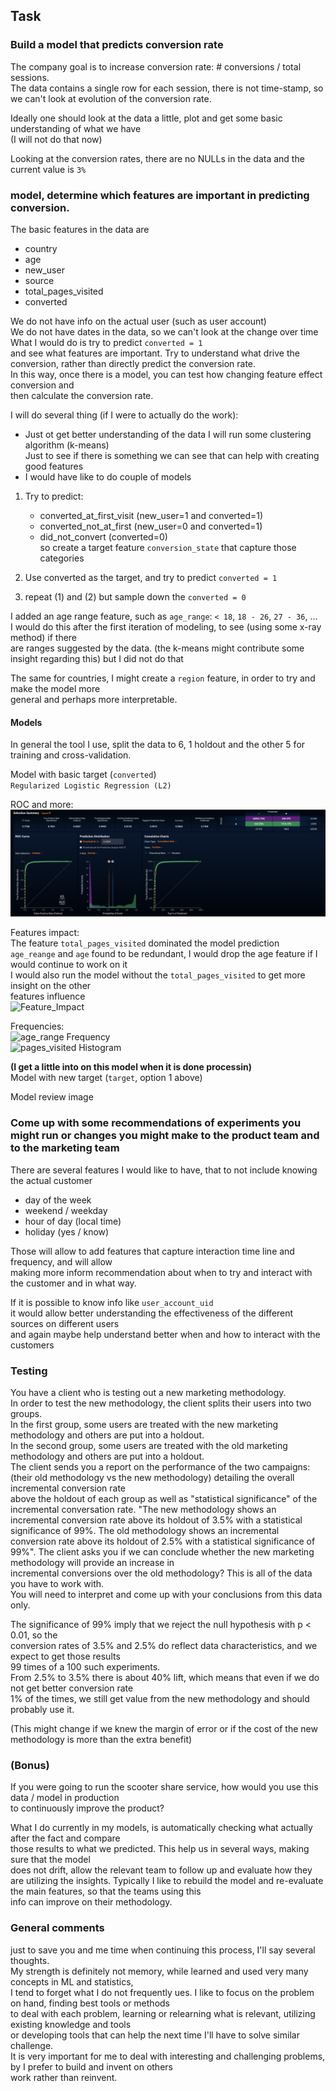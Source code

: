 ## Task

### Build a model that predicts conversion rate

The company goal is to increase conversion rate: # conversions / total sessions.   
The data contains a single row for each session, there is not time-stamp, so we can't look at evolution of 
the conversion rate. 

Ideally one should look at the data a little, plot and get some basic understanding of what we have   
(I will not do that now)   

Looking at the conversion rates, there are no NULLs in the data and the current value is `3%`   


### model, determine which features are important in predicting conversion.
The basic features in the data are   
- country    
- age                 
- new_user             
- source              
- total_pages_visited   
- converted           


We do not have info on the actual user (such as user account)   
We do not have dates in the data, so we can't look at the change over time   
What I would do is try to predict `converted = 1`   
and see what features are important. Try to understand what drive the conversion, rather than 
directly predict the conversion rate.   
In this way, once there is a model, you can test how changing feature effect conversion and   
then calculate the conversion rate.

I will do several thing (if I were to actually do the work):   
- Just ot get better understanding of the data I will run some clustering algorithm (k-means)   
   Just to see if there is something we can see that can help with creating good features
- I would have like to do couple of models   
1) Try to predict:   
   - converted_at_first_visit (new_user=1 and converted=1)   
   - converted_not_at_first (new_user=0 and converted=1)   
   - did_not_convert (converted=0)   
   so create a target feature `conversion_state` that capture those categories   

2) Use converted as the target, and try to predict `converted = 1` 
3) repeat (1) and (2) but sample down the `converted = 0`


I added an age range feature, such as `age_range`: `< 18`, `18 - 26`, `27 - 36`, ...   
I would do this after the first iteration of modeling, to see (using some x-ray method) if there   
are ranges suggested by the data. (the k-means might contribute some insight regarding this) but I did not do that     

The same for countries, I might create a `region` feature, in order to try and make the model more  
general and perhaps more interpretable. 

#### Models 
In general the tool I use, split the data to 6, 1 holdout and the other 5 for training and cross-validation.

Model with basic target (`converted`)   
`Regularized Logistic Regression (L2)`     

ROC and more:   
![roc](https://github.com/clearbrain/clearbrain-data-science-challenge-youdar/blob/master/images/roc_and_more_-_all_data_-_basic_target.png "ROC and more")   

Features impact:   
The feature `total_pages_visited` dominated the model prediction   
`age_reange` and `age` found to be redundant, I would drop the age feature if I would continue to work on it    
I would also run the model without the `total_pages_visited` to get more insight on the other   
features influence   
![Feature_Impact](https://github.com/clearbrain/clearbrain-data-science-challenge-youdar/tree/master/images/Regularized_Logistic_Regression_Feature_Impact_-_all_data_-_basic_target.png "Feature_Impact")   


Frequencies:   
![age_range Frequency](https://github.com/clearbrain/clearbrain-data-science-challenge-youdar/tree/master/images/Feature_age_range_Frequency_Values_-_all_data_-_basic_target.png "age_range Frequency")   
![pages_visited Histogram](https://github.com/clearbrain/clearbrain-data-science-challenge-youdar/tree/master/images/Feature_total_pages_visited_Histogram_-_all_data_-_basic_target.png "pages_visited Histogram")   


**(I get a little into on this model when it is done processin)**  
Model with new target (`target`, option 1 above)   
  

Model review image   
 


### Come up with some recommendations of experiments you might run or changes you might make to the product team and to the marketing team   
There are several features I would like to have, that to not include knowing the actual customer   
- day of the week   
- weekend / weekday  
- hour of day (local time)
- holiday (yes / know)

Those will allow to add features that capture interaction time line and frequency, and will allow   
making more inform recommendation about when to try and interact with the customer and in what way.   

If it is possible to know info like `user_account_uid`   
it would allow better understanding the effectiveness of the different sources on different users   
and again maybe help understand better when and how to interact with the customers      

### Testing
You have a client who is testing out a new marketing methodology.   
In order to test the new methodology, the client splits their users into two groups.   
In the first group, some users are treated with the new marketing methodology and others are put into a holdout.   
In the second group, some users are treated with the old marketing methodology and others are put into a holdout.   
The client sends you a report on the performance of the two campaigns:   
   (their old methodology vs the new methodology) detailing the overall incremental conversion rate   
   above the holdout of each group as well as "statistical significance" of the incremental conversation rate. 
   "The new methodology shows an incremental conversion rate above its holdout of 3.5% 
   with a statistical significance of 99%. The old methodology shows an incremental conversion rate above 
   its holdout of 2.5% with a statistical significance of 99%". 
The client asks you if we can conclude whether the new marketing methodology will provide an increase in   
incremental conversions over the old methodology? This is all of the data you have to work with.    
You will need to interpret and come up with your conclusions from this data only.

The significance of 99% imply that we reject the null hypothesis with p < 0.01, so the   
conversion rates of 3.5% and 2.5% do reflect data characteristics, and we expect to get those results  
99 times of a 100 such experiments.   
From 2.5% to 3.5% there is about 40% lift, which means that even if we do not get better conversion rate   
1% of the times, we still get value from the new methodology and should probably use it.

(This might change if we knew the margin of error or if the cost of the new methodology is more than the extra benefit)              

### (Bonus) 
If you were going to run the scooter share service, how would you use this data / model in production    
to continuously improve the product?

What I do currently in my models, is automatically checking what actually after the fact and compare   
those results to what we predicted. This help us in several ways, making sure that the model   
does not drift, allow the relevant team to follow up and evaluate how they are utilizing the insights. 
Typically I like to rebuild the model and re-evaluate the main features, so that the teams using this   
info can improve on their methodology.   

### General comments
just to save you and me time when continuing this process, I'll say several thoughts.   
My strength is definitely not memory, while learned and used very many concepts in ML and statistics,   
I tend to forget what I do not frequently ues. I like to focus on the problem on hand, finding best tools or methods     
to deal with each problem, learning or relearning what is relevant, utilizing existing knowledge and tools   
or developing tools that can help the next time I'll have to solve similar challenge.   
It is very important for me to deal with interesting and challenging problems, by I prefer to build and invent on others    
work rather than reinvent.   
